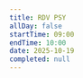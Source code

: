 ```yaml
---
title: RDV PSY
allDay: false
startTime: 09:00
endTime: 10:00
date: 2025-10-19
completed: null
---
```

